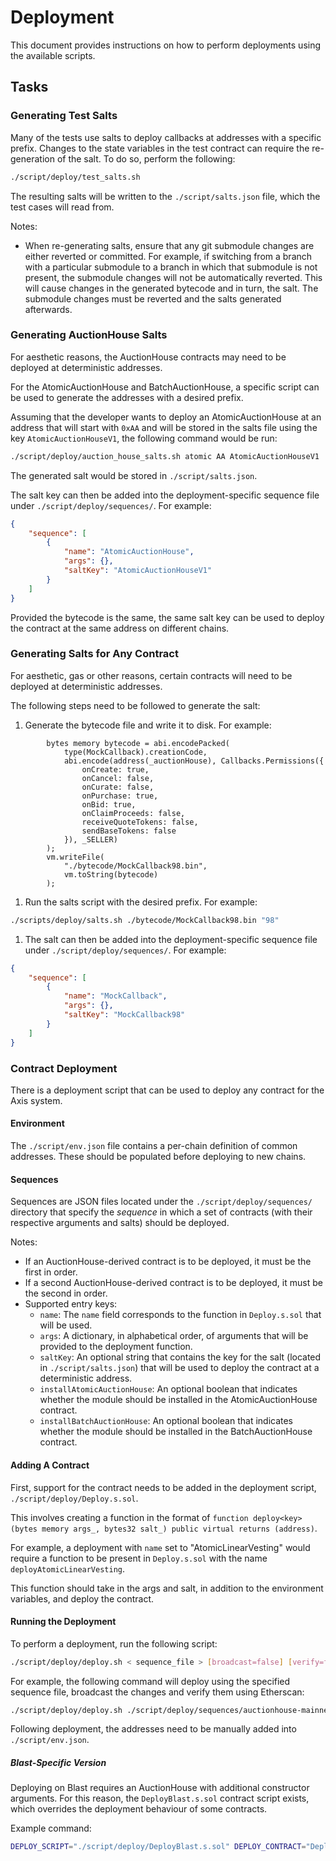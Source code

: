 # Deployment

This document provides instructions on how to perform deployments using the available scripts.

## Tasks

### Generating Test Salts

Many of the tests use salts to deploy callbacks at addresses with a specific prefix. Changes to the state variables in the test contract can require the re-generation of the salt. To do so, perform the following:

```bash
./script/deploy/test_salts.sh
```

The resulting salts will be written to the `./script/salts.json` file, which the test cases will read from.

Notes:

- When re-generating salts, ensure that any git submodule changes are either reverted or committed. For example, if switching from a branch with a particular submodule to a branch in which that submodule is not present, the submodule changes will not be automatically reverted. This will cause changes in the generated bytecode and in turn, the salt. The submodule changes must be reverted and the salts generated afterwards.

### Generating AuctionHouse Salts

For aesthetic reasons, the AuctionHouse contracts may need to be deployed at deterministic addresses.

For the AtomicAuctionHouse and BatchAuctionHouse, a specific script can be used to generate the addresses with a desired prefix.

Assuming that the developer wants to deploy an AtomicAuctionHouse at an address that will start with `0xAA` and will be stored in the salts file using the key `AtomicAuctionHouseV1`, the following command would be run:

```bash
./script/deploy/auction_house_salts.sh atomic AA AtomicAuctionHouseV1
```

The generated salt would be stored in `./script/salts.json`.

The salt key can then be added into the deployment-specific sequence file under `./script/deploy/sequences/`. For example:

```json
{
    "sequence": [
        {
            "name": "AtomicAuctionHouse",
            "args": {},
            "saltKey": "AtomicAuctionHouseV1"
        }
    ]
}
```

Provided the bytecode is the same, the same salt key can be used to deploy the contract at the same address on different chains.

### Generating Salts for Any Contract

For aesthetic, gas or other reasons, certain contracts will need to be deployed at deterministic addresses.

The following steps need to be followed to generate the salt:

1. Generate the bytecode file and write it to disk. For example:

```solidity
        bytes memory bytecode = abi.encodePacked(
            type(MockCallback).creationCode,
            abi.encode(address(_auctionHouse), Callbacks.Permissions({
                onCreate: true,
                onCancel: false,
                onCurate: false,
                onPurchase: true,
                onBid: true,
                onClaimProceeds: false,
                receiveQuoteTokens: false,
                sendBaseTokens: false
            }), _SELLER)
        );
        vm.writeFile(
            "./bytecode/MockCallback98.bin",
            vm.toString(bytecode)
        );
```

1. Run the salts script with the desired prefix. For example:

```bash
./scripts/deploy/salts.sh ./bytecode/MockCallback98.bin "98"
```

1. The salt can then be added into the deployment-specific sequence file under `./script/deploy/sequences/`. For example:

```json
{
    "sequence": [
        {
            "name": "MockCallback",
            "args": {},
            "saltKey": "MockCallback98"
        }
    ]
}
```

### Contract Deployment

There is a deployment script that can be used to deploy any contract for the Axis system.

#### Environment

The `./script/env.json` file contains a per-chain definition of common addresses. These should be populated before deploying to new chains.

#### Sequences

Sequences are JSON files located under the `./script/deploy/sequences/` directory that specify the _sequence_ in which a set of contracts (with their respective arguments and salts) should be deployed.

Notes:

- If an AuctionHouse-derived contract is to be deployed, it must be the first in order.
- If a second AuctionHouse-derived contract is to be deployed, it must be the second in order.
- Supported entry keys:
  - `name`: The `name` field corresponds to the function in `Deploy.s.sol` that will be used.
  - `args`: A dictionary, in alphabetical order, of arguments that will be provided to the deployment function.
  - `saltKey`: An optional string that contains the key for the salt (located in `./script/salts.json`) that will be used to deploy the contract at a deterministic address.
  - `installAtomicAuctionHouse`: An optional boolean that indicates whether the module should be installed in the AtomicAuctionHouse contract.
  - `installBatchAuctionHouse`: An optional boolean that indicates whether the module should be installed in the BatchAuctionHouse contract.

#### Adding A Contract

First, support for the contract needs to be added in the deployment script, `./script/deploy/Deploy.s.sol`.

This involves creating a function in the format of `function deploy<key>(bytes memory args_, bytes32 salt_) public virtual returns (address)`.

For example, a deployment with `name` set to "AtomicLinearVesting" would require a function to be present in `Deploy.s.sol` with the name `deployAtomicLinearVesting`.

This function should take in the args and salt, in addition to the environment variables, and deploy the contract.

#### Running the Deployment

To perform a deployment, run the following script:

```bash
./script/deploy/deploy.sh < sequence_file > [broadcast=false] [verify=false] [resume=false]
```

For example, the following command will deploy using the specified sequence file, broadcast the changes and verify them using Etherscan:

```bash
./script/deploy/deploy.sh ./script/deploy/sequences/auctionhouse-mainnet.json true true
```

Following deployment, the addresses need to be manually added into `./script/env.json`.

##### Blast-Specific Version

Deploying on Blast requires an AuctionHouse with additional constructor arguments. For this reason, the `DeployBlast.s.sol` contract script exists, which overrides the deployment behaviour of some contracts.

Example command:

```bash
DEPLOY_SCRIPT="./script/deploy/DeployBlast.s.sol" DEPLOY_CONTRACT="DeployBlast" ./script/deploy/deploy.sh ./script/deploy/sequences/auctionhouse-mainnet.json true true
```
